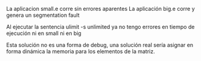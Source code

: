 La aplicacion small.e corre sin errores aparentes
La aplicación big.e corre y genera un segmentation fault

Al ejecutar la sentencia ulimit -s unlimited ya no tengo errores en tiempo de ejecución ni en small ni en big

Esta solución no es una forma de debug, una solución real sería asignar en forma dinámica la memoria para los elementos de la matriz.
